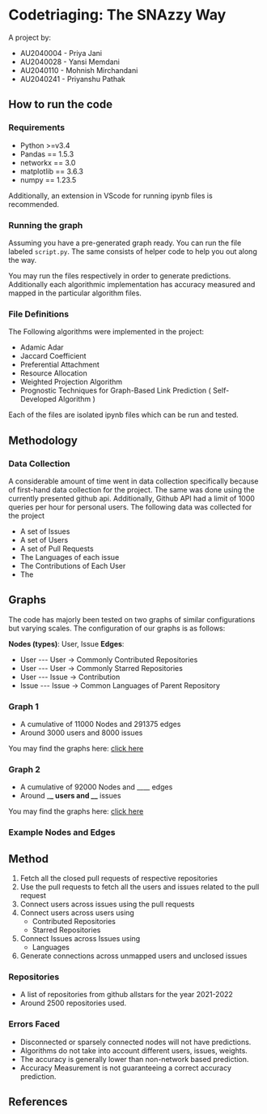 # Codetriaging: The SNAzzy Way

A project by:

- AU2040004 - Priya Jani
- AU2040028 - Yansi Memdani
- AU2040110 - Mohnish Mirchandani
- AU2040241 - Priyanshu Pathak

## How to run the code

### Requirements

- Python >=v3.4
- Pandas == 1.5.3
- networkx == 3.0
- matplotlib == 3.6.3
- numpy == 1.23.5

Additionally, an extension in VScode for running ipynb files is recommended.

### Running the graph

Assuming you have a pre-generated graph ready. You can run the file labeled `script.py`. The same consists of helper code to help you out along the way.

You may run the files respectively in order to generate predictions. Additionally each algorithmic implementation has accuracy measured and mapped in the particular algorithm files.

### File Definitions

The Following algorithms were implemented in the project:

- Adamic Adar
- Jaccard Coefficient
- Preferential Attachment
- Resource Allocation
- Weighted Projection Algorithm
- Prognostic Techniques for Graph-Based Link Prediction ( Self-Developed Algorithm )

Each of the files are isolated ipynb files which can be run and tested.

## Methodology

### Data Collection

A considerable amount of time went in data collection specifically because of first-hand data collection for the project. The same was done using the currently presented github api. Additionally, Github API had a limit of 1000 queries per hour for personal users. The following data was collected for the project

- A set of Issues
- A set of Users
- A set of Pull Requests
- The Languages of each issue
- The Contributions of Each User
- The

## Graphs

The code has majorly been tested on two graphs of similar configurations but varying scales. The configuration of our graphs is as follows:

**Nodes (types)**: User, Issue
**Edges**:

- User --- User -> Commonly Contributed Repositories
- User --- User -> Commonly Starred Repositories
- User --- Issue -> Contribution
- Issue --- Issue -> Common Languages of Parent Repository

### Graph 1

- A cumulative of 11000 Nodes and 291375 edges
- Around 3000 users and 8000 issues

You may find the graphs here: [click here](https://drive.google.com/drive/folders/1vCiqXPmAq6xHrR4emPoYy5-UomtbnUjD?usp=sharing)

### Graph 2

- A cumulative of 92000 Nodes and \_\_\_\_ edges
- Around \_**\_ users and \_\_** issues

You may find the graphs here: [click here](https://drive.google.com/drive/folders/1vCiqXPmAq6xHrR4emPoYy5-UomtbnUjD?usp=sharing)

### Example Nodes and Edges

## Method

1. Fetch all the closed pull requests of respective repositories
2. Use the pull requests to fetch all the users and issues related to the pull request
3. Connect users across issues using the pull requests
4. Connect users across users using
   - Contributed Repositories
   - Starred Repositories
5. Connect Issues across Issues using
   - Languages
6. Generate connections across unmapped users and unclosed issues

### Repositories

- A list of repositories from github allstars for the year 2021-2022
- Around 2500 repositories used.

### Errors Faced

- Disconnected or sparsely connected nodes will not have predictions.
- Algorithms do not take into account different users, issues, weights.
- The accuracy is generally lower than non-network based prediction.
- Accuracy Measurement is not guaranteeing a correct accuracy prediction.

## References
